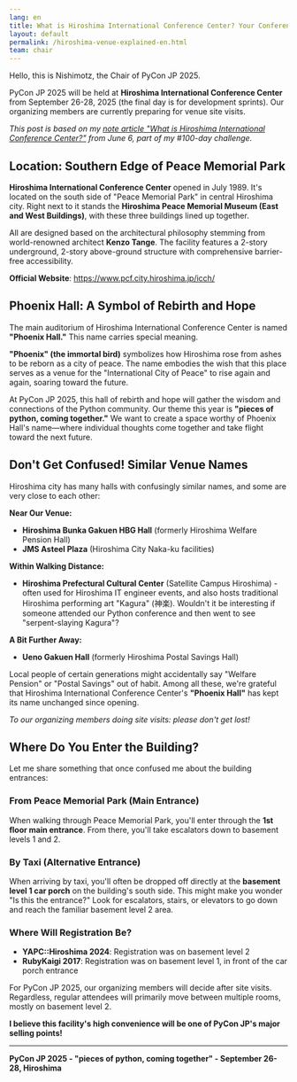 ```yaml
---
lang: en
title: What is Hiroshima International Conference Center? Your Conference Venue Guide - PyCon JP 2025 Chair's Report
layout: default
permalink: /hiroshima-venue-explained-en.html
team: chair
---
```


Hello, this is Nishimotz, the Chair of PyCon JP 2025.

PyCon JP 2025 will be held at **Hiroshima International Conference Center** from September 26-28, 2025 (the final day is for development sprints). Our organizing members are currently preparing for venue site visits.

*This post is based on my [note article "What is Hiroshima International Conference Center?"](https://note.com/24motz/n/n4f6801257221) from June 6, part of my #100-day challenge.*

## Location: Southern Edge of Peace Memorial Park

**Hiroshima International Conference Center** opened in July 1989. It's located on the south side of "Peace Memorial Park" in central Hiroshima city. Right next to it stands the **Hiroshima Peace Memorial Museum (East and West Buildings)**, with these three buildings lined up together.

All are designed based on the architectural philosophy stemming from world-renowned architect **Kenzo Tange**. The facility features a 2-story underground, 2-story above-ground structure with comprehensive barrier-free accessibility.

**Official Website**: https://www.pcf.city.hiroshima.jp/icch/

## Phoenix Hall: A Symbol of Rebirth and Hope

The main auditorium of Hiroshima International Conference Center is named **"Phoenix Hall."** This name carries special meaning.

**"Phoenix" (the immortal bird)** symbolizes how Hiroshima rose from ashes to be reborn as a city of peace. The name embodies the wish that this place serves as a venue for the "International City of Peace" to rise again and again, soaring toward the future.

At PyCon JP 2025, this hall of rebirth and hope will gather the wisdom and connections of the Python community. Our theme this year is **"pieces of python, coming together."** We want to create a space worthy of Phoenix Hall's name—where individual thoughts come together and take flight toward the next future.

## Don't Get Confused! Similar Venue Names

Hiroshima city has many halls with confusingly similar names, and some are very close to each other:

**Near Our Venue:**
- **Hiroshima Bunka Gakuen HBG Hall** (formerly Hiroshima Welfare Pension Hall)
- **JMS Asteel Plaza** (Hiroshima City Naka-ku facilities)

**Within Walking Distance:**
- **Hiroshima Prefectural Cultural Center** (Satellite Campus Hiroshima) - often used for Hiroshima IT engineer events, and also hosts traditional Hiroshima performing art "Kagura" (神楽). Wouldn't it be interesting if someone attended our Python conference and then went to see "serpent-slaying Kagura"?

**A Bit Further Away:**
- **Ueno Gakuen Hall** (formerly Hiroshima Postal Savings Hall)

Local people of certain generations might accidentally say "Welfare Pension" or "Postal Savings" out of habit. Among all these, we're grateful that Hiroshima International Conference Center's **"Phoenix Hall"** has kept its name unchanged since opening.

*To our organizing members doing site visits: please don't get lost!*

## Where Do You Enter the Building?

Let me share something that once confused me about the building entrances:

### From Peace Memorial Park (Main Entrance)
When walking through Peace Memorial Park, you'll enter through the **1st floor main entrance**. From there, you'll take escalators down to basement levels 1 and 2.

### By Taxi (Alternative Entrance)  
When arriving by taxi, you'll often be dropped off directly at the **basement level 1 car porch** on the building's south side. This might make you wonder "Is this the entrance?" Look for escalators, stairs, or elevators to go down and reach the familiar basement level 2 area.

### Where Will Registration Be?
- **YAPC::Hiroshima 2024**: Registration was on basement level 2
- **RubyKaigi 2017**: Registration was on basement level 1, in front of the car porch entrance

For PyCon JP 2025, our organizing members will decide after site visits. Regardless, regular attendees will primarily move between multiple rooms, mostly on basement level 2.

**I believe this facility's high convenience will be one of PyCon JP's major selling points!**

---

**PyCon JP 2025 - "pieces of python, coming together" - September 26-28, Hiroshima**
